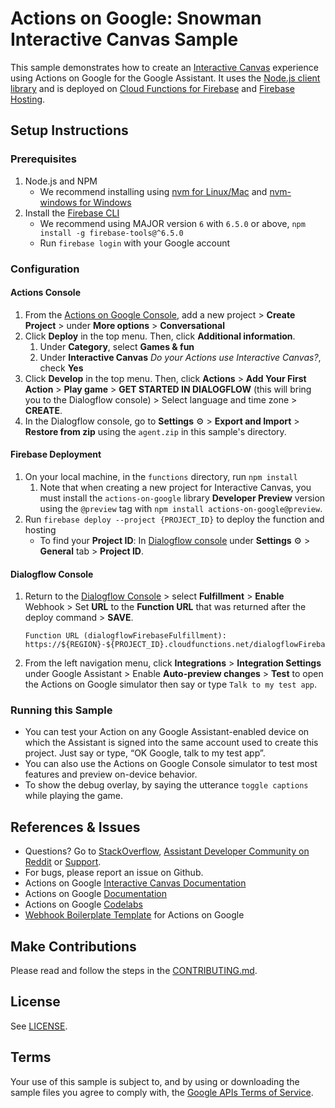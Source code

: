# Actions on Google: Snowman Interactive Canvas Sample

This sample demonstrates how to create an [Interactive Canvas](https://developers.google.com/assistant/interactivecanvas/) experience using Actions on Google for the Google Assistant. It uses the [Node.js client library](https://github.com/actions-on-google/actions-on-google-nodejs) and is deployed on [Cloud Functions for Firebase](https://firebase.google.com/docs/functions/) and [Firebase Hosting](https://firebase.google.com/docs/hosting).

## Setup Instructions
### Prerequisites
1. Node.js and NPM
    + We recommend installing using [nvm for Linux/Mac](https://github.com/creationix/nvm) and [nvm-windows for Windows](https://github.com/coreybutler/nvm-windows)
1. Install the [Firebase CLI](https://developers.google.com/assistant/actions/dialogflow/deploy-fulfillment)
    + We recommend using MAJOR version `6` with `6.5.0` or above, `npm install -g firebase-tools@^6.5.0`
    + Run `firebase login` with your Google account

### Configuration
#### Actions Console
1. From the [Actions on Google Console](https://console.actions.google.com/), add a new project > **Create Project** > under **More options** > **Conversational**
1. Click **Deploy** in the top menu. Then, click **Additional information**.
    1. Under **Category**, select **Games & fun**
    1. Under **Interactive Canvas** *Do your Actions use Interactive Canvas?*, check **Yes**
1. Click **Develop** in the top menu. Then, click **Actions** > **Add Your First Action** > **Play game** > **GET STARTED IN DIALOGFLOW** (this will bring you to the Dialogflow console) > Select language and time zone > **CREATE**.
1. In the Dialogflow console, go to **Settings** ⚙ > **Export and Import** > **Restore from zip** using the `agent.zip` in this sample's directory.


#### Firebase Deployment
1. On your local machine, in the `functions` directory, run `npm install`
    1. Note that when creating a new project for Interactive Canvas, you must install the `actions-on-google` library **Developer Preview** version using the `@preview` tag with `npm install actions-on-google@preview`.
1. Run `firebase deploy --project {PROJECT_ID}` to deploy the function and hosting
    + To find your **Project ID**: In [Dialogflow console](https://console.dialogflow.com/) under **Settings** ⚙ > **General** tab > **Project ID**.

#### Dialogflow Console
1. Return to the [Dialogflow Console](https://console.dialogflow.com) > select **Fulfillment** > **Enable** Webhook > Set **URL** to the **Function URL** that was returned after the deploy command > **SAVE**.
    ```
    Function URL (dialogflowFirebaseFulfillment): https://${REGION}-${PROJECT_ID}.cloudfunctions.net/dialogflowFirebaseFulfillment
    ```
1. From the left navigation menu, click **Integrations** > **Integration Settings** under Google Assistant > Enable **Auto-preview changes** >  **Test** to open the Actions on Google simulator then say or type `Talk to my test app`.

### Running this Sample
+ You can test your Action on any Google Assistant-enabled device on which the Assistant is signed into the same account used to create this project. Just say or type, “OK Google, talk to my test app”.
+ You can also use the Actions on Google Console simulator to test most features and preview on-device behavior.
+ To show the debug overlay, by saying the utterance `toggle captions` while playing the game.

## References & Issues
+ Questions? Go to [StackOverflow](https://stackoverflow.com/questions/tagged/actions-on-google), [Assistant Developer Community on Reddit](https://www.reddit.com/r/GoogleAssistantDev/) or [Support](https://developers.google.com/assistant/support).
+ For bugs, please report an issue on Github.
+ Actions on Google [Interactive Canvas Documentation](https://developers.google.com/assistant/interactivecanvas/)
+ Actions on Google [Documentation](https://developers.google.com/assistant)
+ Actions on Google [Codelabs](https://codelabs.developers.google.com/?cat=Assistant)
+ [Webhook Boilerplate Template](https://github.com/actions-on-google/dialogflow-webhook-boilerplate-nodejs) for Actions on Google

## Make Contributions
Please read and follow the steps in the [CONTRIBUTING.md](CONTRIBUTING.md).

## License
See [LICENSE](LICENSE).

## Terms
Your use of this sample is subject to, and by using or downloading the sample files you agree to comply with, the [Google APIs Terms of Service](https://developers.google.com/terms/).
